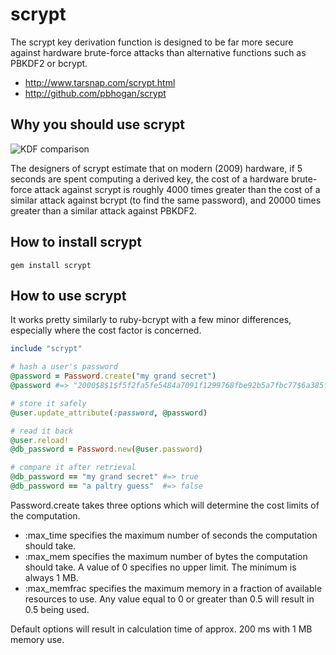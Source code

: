 scrypt
======

The scrypt key derivation function is designed to be far more secure against hardware brute-force attacks than alternative functions such as PBKDF2 or bcrypt.

* http://www.tarsnap.com/scrypt.html
* http://github.com/pbhogan/scrypt

## Why you should use scrypt

![KDF comparison](https://github.com/tarcieri/scrypt/raw/modern-readme/kdf-comparison.png)

The designers of scrypt estimate that on modern (2009) hardware, if 5 seconds are spent computing a derived key, the cost of a hardware brute-force attack against scrypt is roughly 4000 times greater than the cost of a similar attack against bcrypt (to find the same password), and 20000 times greater than a similar attack against PBKDF2.

## How to install scrypt

```
gem install scrypt
```

## How to use scrypt

It works pretty similarly to ruby-bcrypt with a few minor differences, especially where the cost factor is concerned.

```ruby
include "scrypt"

# hash a user's password
@password = Password.create("my grand secret")
@password #=> "2000$8$1$f5f2fa5fe5484a7091f1299768fbe92b5a7fbc77$6a385f22c54d92c314b71a4fd5ef33967c93d679"

# store it safely
@user.update_attribute(:password, @password)

# read it back
@user.reload!
@db_password = Password.new(@user.password)

# compare it after retrieval
@db_password == "my grand secret" #=> true
@db_password == "a paltry guess"  #=> false
```

Password.create takes three options which will determine the cost limits of the computation.
* :max_time specifies the maximum number of seconds the computation should take.
* :max_mem specifies the maximum number of bytes the computation should take. A value of 0 specifies no upper limit. The minimum is always 1 MB.
* :max_memfrac specifies the maximum memory in a fraction of available resources to use. Any value equal to 0 or greater than 0.5 will result in 0.5 being used.

Default options will result in calculation time of approx. 200 ms with 1 MB memory use.
